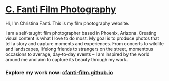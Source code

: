 # [C. Fanti Film Photography](cfanti-film.github.io)


Hi, I'm Christina Fanti. This is my film photography website.

I am a self-taught film photographer based in Phoenix, Arizona. Creating visual content is what I love to do most. My goal is to produce photos that tell a story and capture moments and experiences. From concerts to wildlife and landscapes, lifelong friends to strangers on the street, momentous occasions to average, day-to-day events – I am inspired by the world around me and aim to capture its beauty through my work.

### Explore my work now: [cfanti-film.github.io](cfanti-film.github.io)
